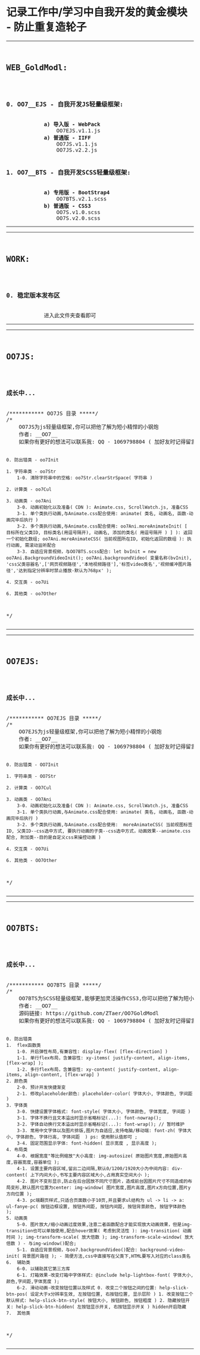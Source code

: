 
<h1>记录工作中/学习中自我开发的黄金模块 - 防止重复造轮子</h1>

<hr/>
<pre>
	<h2>WEB_GoldModl:</h2>
		<h3>0. OO7__EJS - 自我开发JS轻量级框架:</h3>
			<b>a) 导入版 - WebPack</b>
				OO7EJS.v1.1.js
			<b>a) 普通版 - IIFF</b>
				OO7JS.v1.1.js
				OO7JS.v2.2.js
		<h3>1. OO7__BTS - 自我开发SCSS轻量级框架:</h3>
			<b>a) 专用版 - BootStrap4</b>
				OO7BTS.v2.1.scss
			<b>b) 普通版 - CSS3</b>
				OO7S.v1.0.scss
				OO7S.v2.0.scss
</pre>
<hr/>


<hr/>
<pre>
	<h2>WORK:</h2>
		<h3>0. 稳定版本发布区</h3>
			进入此文件夹查看即可
</pre>
<hr/>


<hr/>
<pre>
	<h2>OO7JS:</h2>
		<h3>成长中...</h3>
/*********** OO7JS 目录 *****/
/*
	OO7JS为js轻量级框架,你可以把他了解为短小精悍的小钢炮
	作者: __OO7__
	如果你有更好的想法可以联系我: QQ - 1069798804 ( 加好友时记得留言jsUser )
	
	0. 防出错类 - oo7Init

	1. 字符串类 - oo7Str
		1-0. 清除字符串中的空格: oo7Str.clearStrSpace( 字符串 )
        
	2. 计算类 - oo7Cul
        
    3. 动画类 - oo7Ani
		3-0. 动画初始化以及准备( CDN ): Animate.css, ScrollWatch.js, 准备CSS
		3-1. 单个类执行动画,与Animate.css配合使用: animate( 类名, 动画名, 函数-动画完毕后执行 )
		3-2. 多个类执行动画,与Animate.css配合使用: oo7Ani.moreAnimateInit( [ 目标所在父类ID, 目标类名(用逗号隔开), 动画名, 添加的类名( 用逗号隔开 ) ] ): 返回一个初始化数组; oo7Ani.moreAnimateCSS( 当前视图所在ID, 初始化返回的数组 ): 执行动画, 需滚动监听配合
		3-3. 自适应背景视频，与OO7BTS.scss配合: let bvInit = new oo7Ani.BackgroundVideoInit(); oo7Ani.backgroundVideo( 变量名称(bvInit), 'css父类容器名',['网页视频路径','本地视频路径'],'标签video类名','视频缓冲图片路径','达到指定分辨率时禁止播放-默认为768px' );

    4. 交互类 - oo7Ui

    6. 其他类 - oo7Other
	
*/
</pre>
<hr/>


<hr/>
<pre>
	<h2>OO7EJS:</h2>
		<h3>成长中...</h3>
/*********** OO7EJS 目录 *****/
/*
	OO7EJS为js轻量级框架,你可以把他了解为短小精悍的小钢炮
	作者: __OO7__
	如果你有更好的想法可以联系我: QQ - 1069798804 ( 加好友时记得留言jsUser )
	
	0. 防出错类 - OO7Init

	1. 字符串类 - OO7Str
        
	2. 计算类 - OO7Cul
        
    3. 动画类 - OO7Ani
		3-0. 动画初始化以及准备( CDN ): Animate.css, ScrollWatch.js, 准备CSS
		3-1. 单个类执行动画,与Animate.css配合使用: animate( 类名, 动画名, 函数-动画完毕后执行 )
		3-2. 多个类执行动画,与Animate.css配合使用:  moreAnimateCSS( 当前视图标签ID, 父类ID--css选中方式, 要执行动画的子类--css选中方式，动画效果--animate.css配合, 附加类--目的是自定义css来操控动画 )

    4. 交互类 - OO7Ui

    6. 其他类 - OO7Other
	
*/
</pre>
<hr/>

<hr/>
<pre>
	<h2>OO7BTS:</h2>
		<h3>成长中...</h3>
/*********** OO7BTS 目录 *****/
/*
	OO7BTS为SCSS轻量级框架,能够更加灵活操作CSS3,你可以把他了解为短小精悍的小钢炮
	作者: __OO7__
	源码链接: https://github.com/ZTaer/OO7GoldModl
	如果你有更好的想法可以联系我: QQ - 1069798804 ( 加好友时记得留言scssUser )
	
	0. 防出错类
	1.	flex函数类
		1-0. 开启弹性布局,有兼容性: display-flex( [flex-direction] )
		1-1. 单行flex布局，含兼容性: xy-items( justify-content, align-items, [flex-wrap] );
		1-2. 多行flex布局，含兼容性: xy-content( justify-content, align-items, align-content, [flex-wrap] )
	2. 颜色类
		2-0. 预计开发快捷渐变
		2-1. 修改placeholder颜色: placeholder-color( 字体大小, 字体颜色, 字间距 )
	3. 字体类
		3-0. 快捷设置字体格式: font-style( 字体大小, 字体颜色, 字体宽度, 字间距 )
		3-1. 字体不换行且文本溢出时显示省略标记(...): font-nowrap();
		3-2. 字体自动换行文本溢出时显示省略标记(...): font-wrap(); // 暂时维护
		3-3. 常用中文字体以及图片排版,图片为自适应,支持电脑/移动端: font-zh( 字体大小, 字体颜色, 字体行高, 字体间距  ) ps: 使用默认值即可 ;
		3-4. 固定范围显示字体: font-hidden( 显示宽度 , 显示高度 );
	4. 布局类
		4-0. 根据宽度"等比例缩放"大小高度: img-autosize( 原始图片宽度,原始图片高度,容器宽度,容器单位 );
		4-1. 设置主要内容区域,留出二边间隔,默认0/1200/1920大小为中间内容: div-content( 上下内间大小,书写主要内容区域大小,占用真实空间大小 );
		4-2. 图片不变形显示,防止在后台因放不同尺寸图片，造成前台因图片尺寸不同造成的布局变形,默认图片位置为center: img-window( 图片宽度,图片高度,图片x方向位置,图片y方向位置 );
		4-3. pc端翻页样式,只适合页面数小于10页,并且要求ul结构为 ul -> li -> a: ul-fanye-pc( 按钮边框设置, 按钮外间距, 按钮内间距, 按钮背景颜色, 按钮字体颜色 );
	5. 动画类
		5-0. 图片放大/缩小动画过度效果,注意二者函数配合才能实现放大动画效果，但是img-transition也可以单独使用,配合hover效果( 考虑到灵活性 ): img-transition( 动画时间 ); img-transform-scale( 放大倍数 ); img-transform-scale-window( 放大倍数 ) - 与img-window()配合;
		5-1. 自适应背景视频，与oo7.backgroundVideo()配合: background-video-init( 背景图片路径 ); - 简便方法,css中直接写在父类下,HTML要写入对应的class类名
	6.	辅助类
		6-0. 以辅助其它第三方库
		6-1. 灯箱效果-改变灯箱中字体样式: @include help-lightbox-font( 字体大小,颜色,字间距,字体宽度 );
		6-2. 滑动动画-改变按钮位置以及样式 0. 改变二个按钮之间的位置: help-slick-btn-pos( 设定大于x分辨率生效, 左按钮位置, 右按钮位置, 显示层阶 ) 1. 改变按钮二个默认样式: help-slick-btn-style( 按钮大小, 按钮颜色, 按钮粗度 ) 2. 隐藏按钮开关: help-slick-btn-hidden( 左按钮显示开关, 右按钮显示开关 ) hidden开启隐藏
	7.	其他类
	
*/
</pre>
<hr/>